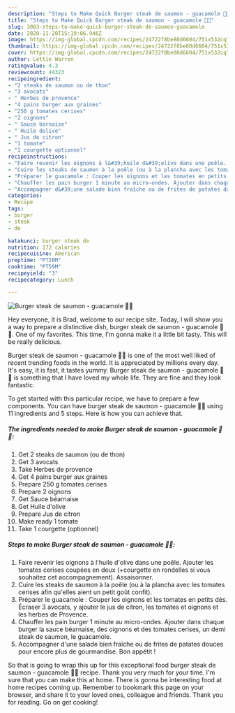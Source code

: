 ```yaml
---
description: "Steps to Make Quick Burger steak de saumon - guacamole 🥑🍔"
title: "Steps to Make Quick Burger steak de saumon - guacamole 🥑🍔"
slug: 3003-steps-to-make-quick-burger-steak-de-saumon-guacamole
date: 2020-11-20T15:19:06.946Z
image: https://img-global.cpcdn.com/recipes/24722f8be80d6604/751x532cq70/burger-steak-de-saumon-guacamole-🥑🍔-photo-principale-de-la-recette.jpg
thumbnail: https://img-global.cpcdn.com/recipes/24722f8be80d6604/751x532cq70/burger-steak-de-saumon-guacamole-🥑🍔-photo-principale-de-la-recette.jpg
cover: https://img-global.cpcdn.com/recipes/24722f8be80d6604/751x532cq70/burger-steak-de-saumon-guacamole-🥑🍔-photo-principale-de-la-recette.jpg
author: Lettie Warren
ratingvalue: 4.3
reviewcount: 44323
recipeingredient:
- "2 steaks de saumon ou de thon"
- "3 avocats"
- " Herbes de provence"
- "4 pains burger aux graines"
- "250 g tomates cerises"
- "2 oignons"
- " Sauce barnaise"
- " Huile dolive"
- " Jus de citron"
- "1 tomate"
- "1 courgette optionnel"
recipeinstructions:
- "Faire revenir les oignons à l&#39;huile d&#39;olive dans une poêle. Ajouter les tomates cerises coupées en deux (+courgette en rondelles si vous souhaitez cet accompagnement). Assaisonner."
- "Cuire les steaks de saumon à la poêle (ou à la plancha avec les tomates cerises afin qu&#39;elles aient un petit goût confit)."
- "Préparer le guacamole : Couper les oignons et les tomates en petits dés. Écraser 3 avocats, y ajouter le jus de citron, les tomates et oignons et les herbes de Provence."
- "Chauffer les pain burger 1 minute au micro-ondes. Ajouter dans chaque burger la sauce béarnaise, des oignons et des tomates cerises, un demi steak de saumon, le guacamole."
- "Accompagner d&#39;une salade bien fraîche ou de frites de patates douces pour encore plus de gourmandise. Bon appétit !"
categories:
- Recipe
tags:
- burger
- steak
- de

katakunci: burger steak de 
nutrition: 172 calories
recipecuisine: American
preptime: "PT20M"
cooktime: "PT59M"
recipeyield: "3"
recipecategory: Lunch

---
```



![Burger steak de saumon - guacamole 🥑🍔](https://img-global.cpcdn.com/recipes/24722f8be80d6604/751x532cq70/burger-steak-de-saumon-guacamole-🥑🍔-photo-principale-de-la-recette.jpg)

Hey everyone, it is Brad, welcome to our recipe site. Today, I will show you a way to prepare a distinctive dish, burger steak de saumon - guacamole 🥑🍔. One of my favorites. This time, I'm gonna make it a little bit tasty. This will be really delicious.



Burger steak de saumon - guacamole 🥑🍔 is one of the most well liked of recent trending foods in the world. It is appreciated by millions every day. It's easy, it is fast, it tastes yummy. Burger steak de saumon - guacamole 🥑🍔 is something that I have loved my whole life. They are fine and they look fantastic.


To get started with this particular recipe, we have to prepare a few components. You can have burger steak de saumon - guacamole 🥑🍔 using 11 ingredients and 5 steps. Here is how you can achieve that.

<!--inarticleads1-->

##### The ingredients needed to make Burger steak de saumon - guacamole 🥑🍔:

1. Get 2 steaks de saumon (ou de thon)
1. Get 3 avocats
1. Take  Herbes de provence
1. Get 4 pains burger aux graines
1. Prepare 250 g tomates cerises
1. Prepare 2 oignons
1. Get  Sauce béarnaise
1. Get  Huile d&#39;olive
1. Prepare  Jus de citron
1. Make ready 1 tomate
1. Take 1 courgette (optionnel)




<!--inarticleads2-->

##### Steps to make Burger steak de saumon - guacamole 🥑🍔:

1. Faire revenir les oignons à l&#39;huile d&#39;olive dans une poêle. Ajouter les tomates cerises coupées en deux (+courgette en rondelles si vous souhaitez cet accompagnement). Assaisonner.
1. Cuire les steaks de saumon à la poêle (ou à la plancha avec les tomates cerises afin qu&#39;elles aient un petit goût confit).
1. Préparer le guacamole : Couper les oignons et les tomates en petits dés. Écraser 3 avocats, y ajouter le jus de citron, les tomates et oignons et les herbes de Provence.
1. Chauffer les pain burger 1 minute au micro-ondes. Ajouter dans chaque burger la sauce béarnaise, des oignons et des tomates cerises, un demi steak de saumon, le guacamole.
1. Accompagner d&#39;une salade bien fraîche ou de frites de patates douces pour encore plus de gourmandise. Bon appétit !




So that is going to wrap this up for this exceptional food burger steak de saumon - guacamole 🥑🍔 recipe. Thank you very much for your time. I'm sure that you can make this at home. There is gonna be interesting food at home recipes coming up. Remember to bookmark this page on your browser, and share it to your loved ones, colleague and friends. Thank you for reading. Go on get cooking!
